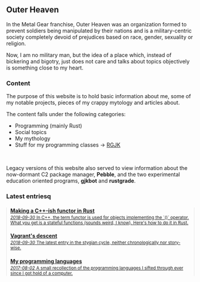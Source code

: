 ## Outer Heaven
In the Metal Gear franchise, Outer Heaven was an organization formed
to prevent soldiers being manipulated by their nations and is a military-centric
society completely devoid of prejudices based on race, gender, sexuality or religion.

Now, I am no military man, but the idea of a place which, instead of bickering and
bigotry, just does not care and talks about topics objectively is something close
to my heart.

### Content
The purpose of this website is to hold basic information
about me, some of my notable projects, pieces of my crappy mytology and articles about.

The content falls under the following categories:

- Programming (mainly Rust)
- Social topics
- My mythology
- Stuff for my programming classes -> [RGJK](/rgjk)
<br>

Legacy versions of this website also served to view information
about the now-dormant C2 package manager, __Pebble__, and the two
experimental education oriented programs, __gjkbot__ and __rustgrade__.

### Latest entriesq
<nav style="padding: 0px 10px; border-left: solid 1px #e5e5e5; border-right: solid 1px #e5e5e5">
	<article>
		<a href="/functor">
			<h4 style="margin-bottom: 0px">Making a C++-ish functor in Rust</h4>
			<small><i>2018-09-30</i></small>
			<small>In C++, the term functor is used for objects implementing the `()` operator. What you get is a stateful functions (sounds weird, I know). Here's how to do it in Rust.</small>
		</a>
	</article>
	<article>
		<a href="/vagrants_descent">
			<h4 style="margin-bottom: 0px">Vagrant's descent</h4>
			<small><i>2018-09-30</i></small>
			<small>The latest entry in the stygian cycle, neither chronologically nor story-wise.</small>
		</a>
	</article>
	<article>
		<a href="/my_langs">
			<h4 style="margin-bottom: 0px">My programming languages</h4>
			<small><i>2017-08-02</i></small>
			<small>A small recollection of the programming languages I sifted through ever since I got hold of a computer.</small>
		</a>
	</article>
</nav>
